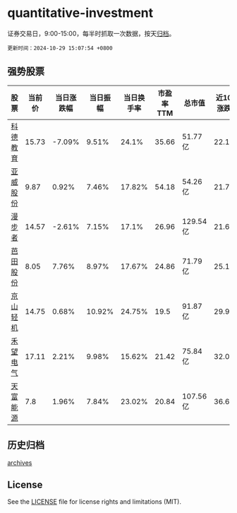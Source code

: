 # quantitative-investment

证券交易日，9:00-15:00，每半时抓取一次数据，按天[归档](archives)。

`更新时间：2024-10-29 15:07:54 +0800`

## 强势股票

|股票|当前价|当日涨跌幅|当日振幅|当日换手率|市盈率TTM|总市值|近10日涨跌幅|
|----|----|----|----|----|----|----|----|
|[科德教育](https://xueqiu.com/S/SZ300192)|15.73|-7.09%|9.51%|24.1%|35.66|51.77亿|22.13%|
|[亚威股份](https://xueqiu.com/S/SZ002559)|9.87|0.92%|7.46%|17.82%|54.18|54.26亿|21.7%|
|[漫步者](https://xueqiu.com/S/SZ002351)|14.57|-2.61%|7.15%|17.1%|26.96|129.54亿|21.62%|
|[芭田股份](https://xueqiu.com/S/SZ002170)|8.05|7.76%|8.97%|17.67%|24.86|71.79亿|25.19%|
|[京山轻机](https://xueqiu.com/S/SZ000821)|14.75|0.68%|10.92%|24.75%|19.5|91.87亿|29.96%|
|[禾望电气](https://xueqiu.com/S/SH603063)|17.11|2.21%|9.98%|15.62%|21.42|75.84亿|32.02%|
|[天富能源](https://xueqiu.com/S/SH600509)|7.8|1.96%|7.84%|23.02%|20.84|107.56亿|36.6%|

## 历史归档

[archives](archives)

## License

See the [LICENSE](LICENSE) file for license rights and limitations (MIT).